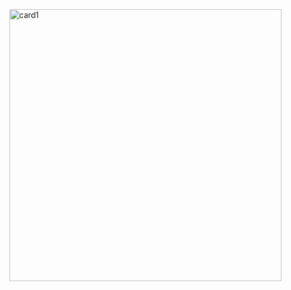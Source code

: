 <img width="491" alt="card1" src="https://github.com/jdl328/essays/assets/135537206/498fbe83-aa2d-4790-a397-d1ab7501d4f9">
